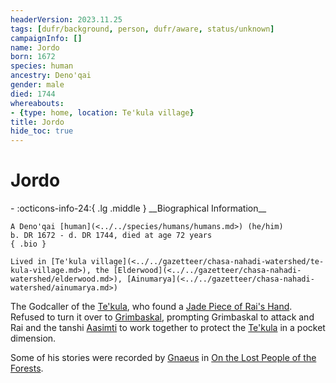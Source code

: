 ```yaml
---
headerVersion: 2023.11.25
tags: [dufr/background, person, dufr/aware, status/unknown]
campaignInfo: []
name: Jordo
born: 1672
species: human
ancestry: Deno'qai
gender: male
died: 1744
whereabouts:
- {type: home, location: Te'kula village}
title: Jordo
hide_toc: true
---
```

# Jordo
<div class="grid cards ext-narrow-margin ext-one-column" markdown>
- :octicons-info-24:{ .lg .middle } __Biographical Information__

    A Deno'qai [human](<../../species/humans/humans.md>) (he/him)  
    b. DR 1672 - d. DR 1744, died at age 72 years  
    { .bio }

    Lived in [Te'kula village](<../../gazetteer/chasa-nahadi-watershed/te-kula-village.md>), the [Elderwood](<../../gazetteer/chasa-nahadi-watershed/elderwood.md>), [Ainumarya](<../../gazetteer/chasa-nahadi-watershed/ainumarya.md>)
</div>


The Godcaller of the [Te'kula](<../../groups/deno-qai/te-kula.md>), who found a [Jade Piece of Rai's Hand](<../../campaigns/dunmari-frontier/treasure/gifts-and-heirlooms/jade-piece-of-rai-s-hand.md>). Refused to turn it over to [Grimbaskal](<../other-nonhumans/mezzar.md>), prompting Grimbaskal to attack and Rai and the tanshi [Aasimti](<../../cosmology/gods/tanshi/aasimti.md>) to work together to protect the [Te'kula](<../../groups/deno-qai/te-kula.md>) in a pocket dimension. 

Some of his stories were recorded by [Gnaeus](<../chardonians/gnaeus.md>) in [On the Lost People of the Forests](<../../things/books/on-the-lost-people-of-the-forests.md>). 